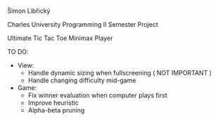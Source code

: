Šimon Libřický

Charles University Programming II Semester Project

Ultimate Tic Tac Toe Minimax Player

TO DO:
 - View:
    - Handle dynamic sizing when fullscreening ( NOT IMPORTANT )
    - Handle changing difficulty mid-game
 - Game:
    - Fix winner evaluation when computer plays first
    - Improve heuristic
    - Alpha-beta pruning